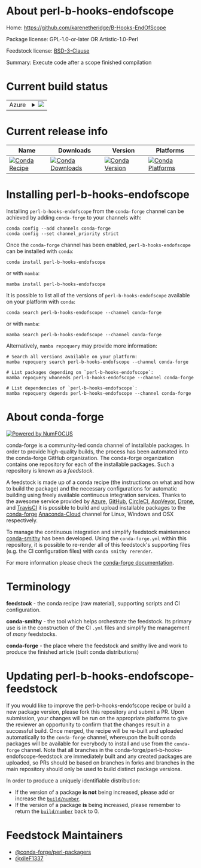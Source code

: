 About perl-b-hooks-endofscope
=============================

Home: https://github.com/karenetheridge/B-Hooks-EndOfScope

Package license: GPL-1.0-or-later OR Artistic-1.0-Perl

Feedstock license: [BSD-3-Clause](https://github.com/conda-forge/perl-b-hooks-endofscope-feedstock/blob/main/LICENSE.txt)

Summary: Execute code after a scope finished compilation

Current build status
====================


<table>
    
  <tr>
    <td>Azure</td>
    <td>
      <details>
        <summary>
          <a href="https://dev.azure.com/conda-forge/feedstock-builds/_build/latest?definitionId=18508&branchName=main">
            <img src="https://dev.azure.com/conda-forge/feedstock-builds/_apis/build/status/perl-b-hooks-endofscope-feedstock?branchName=main">
          </a>
        </summary>
        <table>
          <thead><tr><th>Variant</th><th>Status</th></tr></thead>
          <tbody><tr>
              <td>linux_64</td>
              <td>
                <a href="https://dev.azure.com/conda-forge/feedstock-builds/_build/latest?definitionId=18508&branchName=main">
                  <img src="https://dev.azure.com/conda-forge/feedstock-builds/_apis/build/status/perl-b-hooks-endofscope-feedstock?branchName=main&jobName=linux&configuration=linux%20linux_64_" alt="variant">
                </a>
              </td>
            </tr><tr>
              <td>osx_64</td>
              <td>
                <a href="https://dev.azure.com/conda-forge/feedstock-builds/_build/latest?definitionId=18508&branchName=main">
                  <img src="https://dev.azure.com/conda-forge/feedstock-builds/_apis/build/status/perl-b-hooks-endofscope-feedstock?branchName=main&jobName=osx&configuration=osx%20osx_64_" alt="variant">
                </a>
              </td>
            </tr>
          </tbody>
        </table>
      </details>
    </td>
  </tr>
</table>

Current release info
====================

| Name | Downloads | Version | Platforms |
| --- | --- | --- | --- |
| [![Conda Recipe](https://img.shields.io/badge/recipe-perl--b--hooks--endofscope-green.svg)](https://anaconda.org/conda-forge/perl-b-hooks-endofscope) | [![Conda Downloads](https://img.shields.io/conda/dn/conda-forge/perl-b-hooks-endofscope.svg)](https://anaconda.org/conda-forge/perl-b-hooks-endofscope) | [![Conda Version](https://img.shields.io/conda/vn/conda-forge/perl-b-hooks-endofscope.svg)](https://anaconda.org/conda-forge/perl-b-hooks-endofscope) | [![Conda Platforms](https://img.shields.io/conda/pn/conda-forge/perl-b-hooks-endofscope.svg)](https://anaconda.org/conda-forge/perl-b-hooks-endofscope) |

Installing perl-b-hooks-endofscope
==================================

Installing `perl-b-hooks-endofscope` from the `conda-forge` channel can be achieved by adding `conda-forge` to your channels with:

```
conda config --add channels conda-forge
conda config --set channel_priority strict
```

Once the `conda-forge` channel has been enabled, `perl-b-hooks-endofscope` can be installed with `conda`:

```
conda install perl-b-hooks-endofscope
```

or with `mamba`:

```
mamba install perl-b-hooks-endofscope
```

It is possible to list all of the versions of `perl-b-hooks-endofscope` available on your platform with `conda`:

```
conda search perl-b-hooks-endofscope --channel conda-forge
```

or with `mamba`:

```
mamba search perl-b-hooks-endofscope --channel conda-forge
```

Alternatively, `mamba repoquery` may provide more information:

```
# Search all versions available on your platform:
mamba repoquery search perl-b-hooks-endofscope --channel conda-forge

# List packages depending on `perl-b-hooks-endofscope`:
mamba repoquery whoneeds perl-b-hooks-endofscope --channel conda-forge

# List dependencies of `perl-b-hooks-endofscope`:
mamba repoquery depends perl-b-hooks-endofscope --channel conda-forge
```


About conda-forge
=================

[![Powered by
NumFOCUS](https://img.shields.io/badge/powered%20by-NumFOCUS-orange.svg?style=flat&colorA=E1523D&colorB=007D8A)](https://numfocus.org)

conda-forge is a community-led conda channel of installable packages.
In order to provide high-quality builds, the process has been automated into the
conda-forge GitHub organization. The conda-forge organization contains one repository
for each of the installable packages. Such a repository is known as a *feedstock*.

A feedstock is made up of a conda recipe (the instructions on what and how to build
the package) and the necessary configurations for automatic building using freely
available continuous integration services. Thanks to the awesome service provided by
[Azure](https://azure.microsoft.com/en-us/services/devops/), [GitHub](https://github.com/),
[CircleCI](https://circleci.com/), [AppVeyor](https://www.appveyor.com/),
[Drone](https://cloud.drone.io/welcome), and [TravisCI](https://travis-ci.com/)
it is possible to build and upload installable packages to the
[conda-forge](https://anaconda.org/conda-forge) [Anaconda-Cloud](https://anaconda.org/)
channel for Linux, Windows and OSX respectively.

To manage the continuous integration and simplify feedstock maintenance
[conda-smithy](https://github.com/conda-forge/conda-smithy) has been developed.
Using the ``conda-forge.yml`` within this repository, it is possible to re-render all of
this feedstock's supporting files (e.g. the CI configuration files) with ``conda smithy rerender``.

For more information please check the [conda-forge documentation](https://conda-forge.org/docs/).

Terminology
===========

**feedstock** - the conda recipe (raw material), supporting scripts and CI configuration.

**conda-smithy** - the tool which helps orchestrate the feedstock.
                   Its primary use is in the construction of the CI ``.yml`` files
                   and simplify the management of *many* feedstocks.

**conda-forge** - the place where the feedstock and smithy live and work to
                  produce the finished article (built conda distributions)


Updating perl-b-hooks-endofscope-feedstock
==========================================

If you would like to improve the perl-b-hooks-endofscope recipe or build a new
package version, please fork this repository and submit a PR. Upon submission,
your changes will be run on the appropriate platforms to give the reviewer an
opportunity to confirm that the changes result in a successful build. Once
merged, the recipe will be re-built and uploaded automatically to the
`conda-forge` channel, whereupon the built conda packages will be available for
everybody to install and use from the `conda-forge` channel.
Note that all branches in the conda-forge/perl-b-hooks-endofscope-feedstock are
immediately built and any created packages are uploaded, so PRs should be based
on branches in forks and branches in the main repository should only be used to
build distinct package versions.

In order to produce a uniquely identifiable distribution:
 * If the version of a package **is not** being increased, please add or increase
   the [``build/number``](https://docs.conda.io/projects/conda-build/en/latest/resources/define-metadata.html#build-number-and-string).
 * If the version of a package **is** being increased, please remember to return
   the [``build/number``](https://docs.conda.io/projects/conda-build/en/latest/resources/define-metadata.html#build-number-and-string)
   back to 0.

Feedstock Maintainers
=====================

* [@conda-forge/perl-packagers](https://github.com/conda-forge/perl-packagers/)
* [@xileF1337](https://github.com/xileF1337/)

